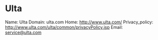 
# Ulta

Name: Ulta
Domain: ulta.com
Home: http://www.ulta.com/
Privacy_policy: http://www.ulta.com/ulta/common/privacyPolicy.jsp
Email: service@ulta.com
